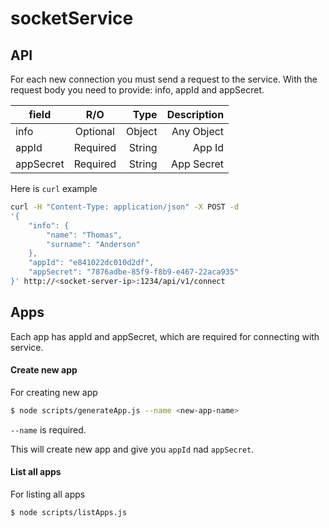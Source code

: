 # socketService

## API

For each new connection you must send a request to the service.
With the request body you need to provide: info, appId and appSecret.


| field         | R/O           | Type     | Description |
| ------------- |:-------------:| --------:| -----------:|
| info          | Optional      | Object   | Any Object  |
| appId         | Required      | String   | App Id      |
| appSecret     | Required      | String   | App Secret  |

Here is ```curl``` example

```sh
curl -H "Content-Type: application/json" -X POST -d 
'{
    "info": {
        "name": "Thomas",
        "surname": "Anderson"
    },
    "appId": "e841022dc010d2df",
    "appSecret": "7876adbe-85f9-f8b9-e467-22aca935"
}' http://<socket-server-ip>:1234/api/v1/connect
```


## Apps

Each app has appId and appSecret, which are required for connecting with service.

#### Create new app

For creating new app
```sh
$ node scripts/generateApp.js --name <new-app-name>
```

```--name``` is required.
 
This will create new app and give you ```appId``` nad ```appSecret```.
 
#### List all apps

For listing all apps
```sh
$ node scripts/listApps.js
```
